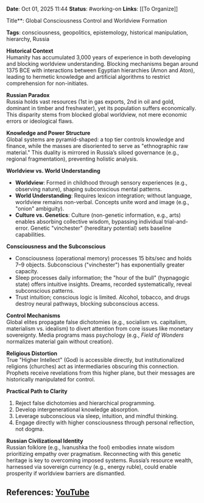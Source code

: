 **Date**: Oct 01, 2025 11:44
**Status**: #working-on
**Links**: [[To Organize]] 

Title**: Global Consciousness Control and Worldview Formation  

**Tags**: consciousness, geopolitics, epistemology, historical manipulation, hierarchy, Russia  

**Historical Context**  
Humanity has accumulated 3,000 years of experience in both developing and blocking worldview understanding. Blocking mechanisms began around 1375 BCE with interactions between Egyptian hierarchies (Amon and Aton), leading to hermetic knowledge and artificial algorithms to restrict comprehension for non-initiates.  

**Russian Paradox**  
Russia holds vast resources (1st in gas exports, 2nd in oil and gold, dominant in timber and freshwater), yet its population suffers economically. This disparity stems from blocked global worldview, not mere economic errors or ideological flaws.  

**Knowledge and Power Structure**  
Global systems are pyramid-shaped: a top tier controls knowledge and finance, while the masses are disoriented to serve as "ethnographic raw material." This duality is mirrored in Russia’s siloed governance (e.g., regional fragmentation), preventing holistic analysis.  

**Worldview vs. World Understanding**  
- **Worldview**: Formed in childhood through sensory experiences (e.g., observing nature), shaping subconscious mental patterns.  
- **World Understanding**: Requires lexicon integration; without language, worldview remains non-verbal. Concepts unite word and image (e.g., "onion" ambiguity).  
- **Culture vs. Genetics**: Culture (non-genetic information, e.g., arts) enables absorbing collective wisdom, bypassing individual trial-and-error. Genetic "vinchester" (hereditary potential) sets baseline capabilities.  

**Consciousness and the Subconscious**  
- Consciousness (operational memory) processes 15 bits/sec and holds 7–9 objects. Subconscious ("vinchester") has exponentially greater capacity.  
- Sleep processes daily information; the "hour of the bull" (hypnagogic state) offers intuitive insights. Dreams, recorded systematically, reveal subconscious patterns.  
- Trust intuition; conscious logic is limited. Alcohol, tobacco, and drugs destroy neural pathways, blocking subconscious access.  

**Control Mechanisms**  
Global elites propagate false dichotomies (e.g., socialism vs. capitalism, materialism vs. idealism) to divert attention from core issues like monetary sovereignty. Media programs mass psychology (e.g., *Field of Wonders* normalizes material gain without creation).  

**Religious Distortion**  
True "Higher Intellect" (God) is accessible directly, but institutionalized religions (churches) act as intermediaries obscuring this connection. Prophets receive revelations from this higher plane, but their messages are historically manipulated for control.  

**Practical Path to Clarity**  
1. Reject false dichotomies and hierarchical programming.  
2. Develop intergenerational knowledge absorption.  
3. Leverage subconscious via sleep, intuition, and mindful thinking.  
4. Engage directly with higher consciousness through personal reflection, not dogma.  

**Russian Civilizational Identity**  
Russian folklore (e.g., Ivanushka the fool) embodies innate wisdom prioritizing empathy over pragmatism. Reconnecting with this genetic heritage is key to overcoming imposed systems. Russia’s resource wealth, harnessed via sovereign currency (e.g., energy ruble), could enable prosperity if worldview barriers are dismantled.

## References: [YouTube](https://www.youtube.com/watch?v=E8IbWxHlnqY)
